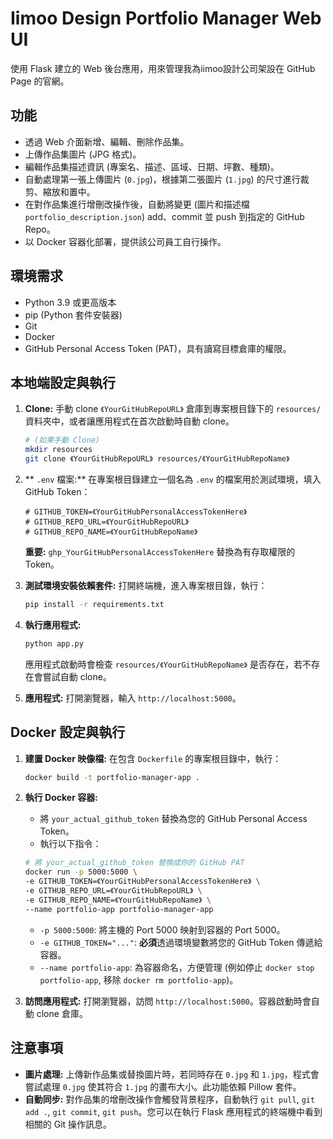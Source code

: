 # Iimoo Design Portfolio Manager Web UI

使用 Flask 建立的 Web 後台應用，用來管理我為iimoo設計公司架設在 GitHub Page 的官網。

## 功能

*   透過 Web 介面新增、編輯、刪除作品集。
*   上傳作品集圖片 (JPG 格式)。
*   編輯作品集描述資訊 (專案名、描述、區域、日期、坪數、種類)。
*   自動處理第一張上傳圖片 (`0.jpg`)，根據第二張圖片 (`1.jpg`) 的尺寸進行裁剪、縮放和置中。
*   在對作品集進行增刪改操作後，自動將變更 (圖片和描述檔 `portfolio_description.json`) add、commit 並 push 到指定的 GitHub Repo。
*   以 Docker 容器化部署，提供該公司員工自行操作。

## 環境需求

*   Python 3.9 或更高版本
*   pip (Python 套件安裝器)
*   Git
*   Docker
*   GitHub Personal Access Token (PAT)，具有讀寫目標倉庫的權限。

## 本地端設定與執行

1.  **Clone:**
    手動 clone `《YourGitHubRepoURL》` 倉庫到專案根目錄下的 `resources/` 資料夾中，或者讓應用程式在首次啟動時自動 clone。
    ```bash
    # (如果手動 Clone)
    mkdir resources
    git clone 《YourGitHubRepoURL》 resources/《YourGitHubRepoName》
    ```

2.  ** `.env` 檔案:**
    在專案根目錄建立一個名為 `.env` 的檔案用於測試環境，填入 GitHub Token：
    ```dotenv
    # GITHUB_TOKEN=《YourGitHubPersonalAccessTokenHere》
    # GITHUB_REPO_URL=《YourGitHubRepoURL》
    # GITHUB_REPO_NAME=《YourGitHubRepoName》
    ```
    **重要:**  `ghp_YourGitHubPersonalAccessTokenHere` 替換為有存取權限的 Token。

3.  **測試環境安裝依賴套件:**
    打開終端機，進入專案根目錄，執行：
    ```bash
    pip install -r requirements.txt
    ```

4.  **執行應用程式:**
    ```bash
    python app.py
    ```
    應用程式啟動時會檢查 `resources/《YourGitHubRepoName》` 是否存在，若不存在會嘗試自動 clone。

5.  **應用程式:**
    打開瀏覽器，輸入 `http://localhost:5000`。

## Docker 設定與執行

1.  **建置 Docker 映像檔:**
    在包含 `Dockerfile` 的專案根目錄中，執行：
    ```bash
    docker build -t portfolio-manager-app .
    ```

2.  **執行 Docker 容器:**
    *   將 `your_actual_github_token` 替換為您的 GitHub Personal Access Token。
    *   執行以下指令：
    ```bash
    # 將 your_actual_github_token 替換成你的 GitHub PAT
    docker run -p 5000:5000 \
    -e GITHUB_TOKEN=《YourGitHubPersonalAccessTokenHere》 \
    -e GITHUB_REPO_URL=《YourGitHubRepoURL》 \
    -e GITHUB_REPO_NAME=《YourGitHubRepoName》 \
    --name portfolio-app portfolio-manager-app
    ```
    *   `-p 5000:5000`: 將主機的 Port 5000 映射到容器的 Port 5000。
    *   `-e GITHUB_TOKEN="..."`: **必須**透過環境變數將您的 GitHub Token 傳遞給容器。
    *   `--name portfolio-app`: 為容器命名，方便管理 (例如停止 `docker stop portfolio-app`, 移除 `docker rm portfolio-app`)。

3.  **訪問應用程式:**
    打開瀏覽器，訪問 `http://localhost:5000`。容器啟動時會自動 clone 倉庫。

## 注意事項

*   **圖片處理:** 上傳新作品集或替換圖片時，若同時存在 `0.jpg` 和 `1.jpg`，程式會嘗試處理 `0.jpg` 使其符合 `1.jpg` 的畫布大小。此功能依賴 Pillow 套件。
*   **自動同步:** 對作品集的增刪改操作會觸發背景程序，自動執行 `git pull`, `git add .`, `git commit`, `git push`。您可以在執行 Flask 應用程式的終端機中看到相關的 Git 操作訊息。